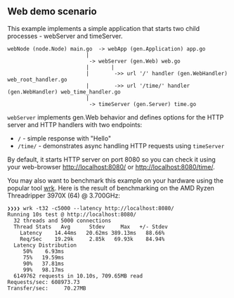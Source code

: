 ## Web demo scenario ##

This example implements a simple application that starts two child processes - webServer and timeServer.

```
webNode (node.Node) main.go  -> webApp (gen.Application) app.go
                         |
                          -> webServer (gen.Web) web.go
                         |       |
                         |        ->> url '/' handler (gen.WebHandler) web_root_handler.go
                         |        ->> url '/time/' handler (gen.WebHandler) web_time_handler.go
                         |
                          -> timeServer (gen.Server) time.go
```

`webServer` implements gen.Web behavior and defines options for the HTTP server and HTTP handlers with two endpoints:
 * `/` - simple response with "Hello"
 * `/time/` - demonstrates async handling HTTP requests using `timeServer`

By default, it starts HTTP server on port 8080 so you can check it using your web-browser [http://localhost:8080/](http://localhost:8080/) or [http://localhost:8080/time/](http://localhost:8080/time/).

You may also want to benchmark this example on your hardware using the popular tool [wrk](https://github.com/wg/wrk). Here is the result of benchmarking on the AMD Ryzen Threadripper 3970X (64) @ 3.700GHz:

```
❯❯❯❯ wrk -t32 -c5000 --latency http://localhost:8080/
Running 10s test @ http://localhost:8080/
  32 threads and 5000 connections
  Thread Stats   Avg      Stdev     Max   +/- Stdev
    Latency    14.44ms   20.62ms 389.13ms   88.66%
    Req/Sec    19.29k     2.85k   69.93k    84.94%
  Latency Distribution
     50%    6.93ms
     75%   19.59ms
     90%   37.81ms
     99%   98.17ms
  6149762 requests in 10.10s, 709.65MB read
Requests/sec: 608973.73
Transfer/sec:     70.27MB
```
